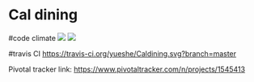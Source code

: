 # Cal dining
#code climate
<a href="https://codeclimate.com/github/yueshe/Caldining"><img src="https://codeclimate.com/github/yueshe/Caldining/badges/gpa.svg" /></a>
<a href="https://codeclimate.com/github/yueshe/Counterpulse/coverage"><img src="https://codeclimate.com/github/yueshe/Counterpulse/badges/coverage.svg" /></a>

#travis CI
https://travis-ci.org/yueshe/Caldining.svg?branch=master

Pivotal tracker link: https://www.pivotaltracker.com/n/projects/1545413
